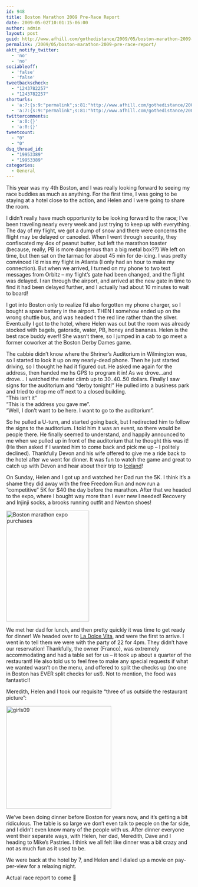```yaml
---
id: 948
title: Boston Marathon 2009 Pre-Race Report
date: 2009-05-02T10:01:15-06:00
author: admin
layout: post
guid: http://www.afhill.com/gothedistance/2009/05/boston-marathon-2009-pre-race-report/
permalink: /2009/05/boston-marathon-2009-pre-race-report/
aktt_notify_twitter:
  - 'no'
  - 'no'
sociableoff:
  - 'false'
  - 'false'
tweetbackscheck:
  - "1243782257"
  - "1243782257"
shorturls:
  - 'a:7:{s:9:"permalink";s:81:"http://www.afhill.com/gothedistance/2009/05/boston-marathon-2009-pre-race-report/";s:7:"tinyurl";s:25:"http://tinyurl.com/pt58pk";s:4:"isgd";s:17:"http://is.gd/znYz";s:5:"bitly";s:19:"http://bit.ly/5BJk2";s:5:"snipr";s:22:"http://snipr.com/hx5vp";s:5:"snurl";s:22:"http://snurl.com/hx5vp";s:7:"snipurl";s:24:"http://snipurl.com/hx5vp";}'
  - 'a:7:{s:9:"permalink";s:81:"http://www.afhill.com/gothedistance/2009/05/boston-marathon-2009-pre-race-report/";s:7:"tinyurl";s:25:"http://tinyurl.com/pt58pk";s:4:"isgd";s:17:"http://is.gd/znYz";s:5:"bitly";s:19:"http://bit.ly/5BJk2";s:5:"snipr";s:22:"http://snipr.com/hx5vp";s:5:"snurl";s:22:"http://snurl.com/hx5vp";s:7:"snipurl";s:24:"http://snipurl.com/hx5vp";}'
twittercomments:
  - 'a:0:{}'
  - 'a:0:{}'
tweetcount:
  - "0"
  - "0"
dsq_thread_id:
  - "19953389"
  - "19953389"
categories:
  - General
---
```

This year was my 4th Boston, and I was really looking forward to seeing my race buddies as much as anything. For the first time, I was going to be staying at a hotel close to the action, and Helen and I were going to share the room. 

I didn&#8217;t really have much opportunity to be looking forward to the race; I&#8217;ve been traveling nearly every week and just trying to keep up with everything. The day of my flight, we got a dump of snow and there were concerns the flight may be delayed or canceled. When I went through security, they confiscated my 4ox of peanut butter, but left the marathon toaster (because, really, PB is more dangerous than a big metal box??) We left on time, but then sat on the tarmac for about 45 min for de-icing. I was pretty convinced I&#8217;d miss my flight in Atlanta (I only had an hour to make my connection). But when we arrived, I turned on my phone to two text messages from Orbitz &#8211; my flight&#8217;s gate had been changed, and the flight was delayed. I ran through the airport, and arrived at the new gate in time to find it had been delayed further, and I actually had about 10 minutes to wait to board! 

I got into Boston only to realize I&#8217;d also forgotten my phone charger, so I bought a spare battery in the airport. THEN I somehow ended up on the wrong shuttle bus, and was headed t the red line rather than the silver. Eventually I got to the hotel, where Helen was out but the room was already stocked with bagels, gatorade, water, PB, honey and bananas. Helen is the best race buddy ever!! She wasn&#8217;t there, so I jumped in a cab to go meet a former coworker at the Boston Derby Dames game. 

The cabbie didn&#8217;t know where the Shriner&#8217;s Auditorium in Wilmington was, so I started to look it up on my nearly-dead phone. Then he just started driving, so I thought he had it figured out. He asked me again for the address, then handed me hs GPS to program it in! As we drove&#8230;and drove&#8230; I watched the meter climb up to 30..40..50 dollars. Finally I saw signs for the auditorium and &#8220;derby tonight!&#8221; He pulled into a business park and tried to drop me off next to a closed building.  
&#8220;This isn&#8217;t it&#8221;  
&#8220;This is the address you gave me&#8221;.  
&#8220;Well, I don&#8217;t want to be here. I want to go to the auditorium&#8221;.

So he pulled a U-turn, and started going back, but I redirected him to follow the signs to the auditorium. I told him it was an event, so there would be people there. He finally seemed to understand, and happily announced to me when we pulled up in front of the auditorium that he thought this was it! (He then asked if I wanted him to come back and pick me up &#8211; I politely declined). Thankfully Devon and his wife offered to give me a ride back to the hotel after we went for dinner. It was fun to watch the game and great to catch up with Devon and hear about their trip to [Iceland](http://www.digitalsanctuary.com/blog/uncategorized/iceland-impressions.html)!

On Sunday, Helen and I got up and watched her Dad run the 5K. I think it&#8217;s a shame they did away with the free Freedom Run and now run a &#8220;competitive&#8221; 5K for $40 the day before the marathon. After that we headed to the expo, where I bought way more than I ever new I needed! Recovery and Injinji socks, a brooks running outfit and Newton shoes!

[<img src="http://www.afhill.com/gothedistance/wp-content/uploads/2009/05/purchases-225x300.jpg" alt="Boston marathon expo purchases" title="Boston marathon expo purchases" width="225" height="300" class="aligncenter size-medium wp-image-946" />](http://www.afhill.com/gothedistance/wp-content/uploads/2009/05/purchases.jpg)

We met her dad for lunch, and then pretty quickly it was time to get ready for dinner! We headed over to [La Dolce Vita](http://www.dolcevitaristorante.com/), and were the first to arrive. I went in to tell them we were with the party of 22 for 4pm. They didn&#8217;t have our reservation! Thankfully, the owner (Franco), was extremely accommodating and had a table set for us &#8211; it took up about a quarter of the restaurant! He also told us to feel free to make any special requests if what we wanted wasn&#8217;t on the menu, and offered to split the checks up (no one in Boston has EVER split checks for us!). Not to mention, the food was fantastic!! 

Meredith, Helen and I took our requisite &#8220;three of us outside the restaurant picture&#8221;:

[<img src="http://www.afhill.com/gothedistance/wp-content/uploads/2009/05/girls09.png" alt="girls09" title="girls09" width="285" height="278" class="aligncenter size-full wp-image-947" />](http://www.afhill.com/gothedistance/wp-content/uploads/2009/05/girls09.png)

We&#8217;ve been doing dinner before Boston for years now, and it&#8217;s getting a bit ridiculous. The table is so large we don&#8217;t even talk to people on the far side, and I didn&#8217;t even know many of the people with us. After dinner everyone went their separate ways, with Helen, her dad, Meredith, Dave and I heading to Mike&#8217;s Pastries. I think we all felt like dinner was a bit crazy and not as much fun as it used to be.

We were back at the hotel by 7, and Helen and I dialed up a movie on pay-per-view for a relaxing night. 

Actual race report to come 🙂